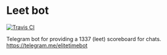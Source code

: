# Leet bot

[![Travis CI](https://travis-ci.org/hfurubotten/eleetbot.svg)](https://travis-ci.org/hfurubotten/eleetbot.svg)

Telegram bot for providing a 1337 (leet) scoreboard for chats. https://telegram.me/elitetimebot 
